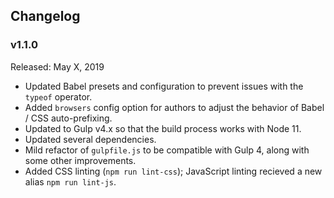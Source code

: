 ## Changelog

### v1.1.0

Released: May X, 2019

- Updated Babel presets and configuration to prevent issues with the `typeof` operator.  
- Added `browsers` config option for authors to adjust the behavior of Babel / CSS auto-prefixing.
- Updated to Gulp v4.x so that the build process works with Node 11.  
- Updated several dependencies.  
- Mild refactor of `gulpfile.js` to be compatible with Gulp 4, along with some other improvements.  
- Added CSS linting (`npm run lint-css`); JavaScript linting recieved a new alias `npm run lint-js`.